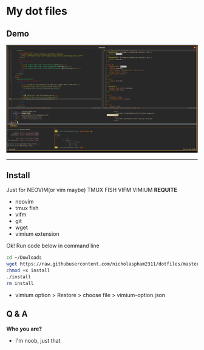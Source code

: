 # My dot files

## Demo

![](./img/dotfile.png)

---

## Install

Just for NEOVIM(or vim maybe) TMUX FISH VIFM VIMIUM
**REQUITE**

- neovim
- tmux fish
- vifm
- git
- wget
- vimium extension

Ok! Run code below in command line

```bash
cd ~/Dowloads
wget https://raw.githubusercontent.com/nicholaspham2311/dotfiles/master/install
chmod +x install
./install
rm install
```

- vimium option > Restore > choose file > vimium-option.json

## Q & A

**Who you are?**

- I'm noob, just that

